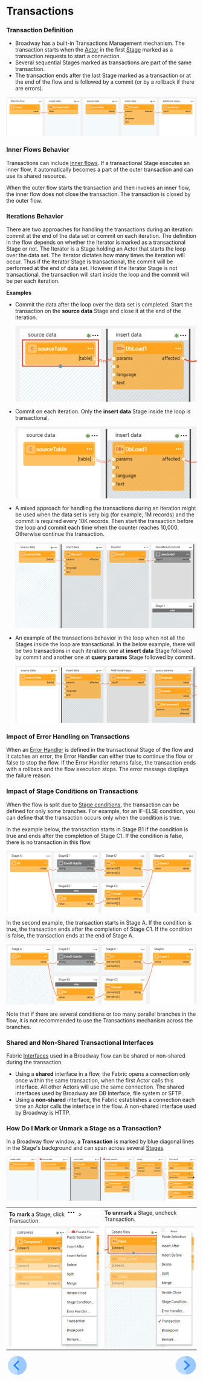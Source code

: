 # Transactions

### Transaction Definition

- Broadway has a built-in Transactions Management mechanism. The transaction starts when the [Actor](03_broadway_actor.md) in the first [Stage](19_broadway_flow_stages.md) marked as a transaction requests to start a connection. 
- Several sequential Stages marked as transactions are part of the same transaction.
- The transaction ends after the last Stage marked as a transaction or at the end of the flow and is followed by a commit (or by a rollback if there are errors). 

![image](images/99_23_general_ex.PNG)

### Inner Flows Behavior

Transactions can include [inner flows](22_broadway_flow_inner_flows.md). If a transactional Stage executes an inner flow, it automatically becomes a part of the outer transaction and can use its shared resource.

When the outer flow starts the transaction and then invokes an inner flow, the inner flow does not close the transaction. The transaction is closed by the outer flow.

### Iterations Behavior

There are two approaches for handling the transactions during an iteration: commit at the end of the data set or commit on each iteration. The definition in the flow depends on whether the Iterator is marked as a transactional Stage or not. The Iterator is a Stage holding an Actor that starts the loop over the data set. The Iterator dictates how many times the iteration will occur. Thus if the Iterator Stage is transactional, the commit will be performed at the end of data set. However if the Iterator Stage is not transactional, the transaction will start inside the loop and the commit will be per each iteration.

**Examples**

* Commit the data after the loop over the data set is completed. Start the transaction on the **source data** Stage and close it at the end of the iteration.

  ![image](images/99_23_commit_at_end.PNG)

* Commit on each iteration. Only the **insert data** Stage inside the loop is transactional.

  ![image](images/99_23_commit_each.PNG)

* A mixed approach for handling the transactions during an iteration might be used when the data set is very big (for example, 1M records) and the commit is required every 10K records. Then start the transaction before the loop and commit each time when the counter reaches 10,000. Otherwise continue the transaction.

  ![image](images/99_23_condition.PNG)

* An example of the transactions behavior in the loop when not all the Stages inside the loop are transactional. In the below example, there will be two transactions in each iteration: one at **insert data** Stage followed by commit and another one at **query params** Stage followed by commit.

  ![image](images/99_23_complex_ex.PNG)

### Impact of Error Handling on Transactions

When an [Error Handler](24_error_handling.md) is defined in the transactional Stage of the flow and it catches an error, the Error Handler can either true to continue the flow or false to stop the flow. If the Error Handler returns false, the transaction ends with a rollback and the flow execution stops. The error message displays the failure reason.

### Impact of Stage Conditions on Transactions

When the flow is split due to [Stage conditions](/articles/19_Broadway/19_broadway_flow_stages.md#what-is-a-stage-condition), the transaction can be defined for only some branches. For example, for an IF-ELSE condition, you can define that the transaction occurs only when the condition is true. 

In the example below, the transaction starts in Stage B1 if the condition is true and ends after the completion of Stage C1. If the condition is false, there is no transaction in this flow.

![image](images/99_23_split1.PNG)

In the second example, the transaction starts in Stage A. If the condition is true, the transaction ends after the completion of Stage C1. If the condition is false, the transaction ends at the end of Stage A.

![image](images/99_23_split2.PNG)

Note that if there are several conditions or too many parallel branches in the flow, it is not recommended to use the Transactions mechanism across the branches.

### Shared and Non-Shared Transactional Interfaces

Fabric [Interfaces](/articles/05_DB_interfaces/01_interfaces_overview.md) used in a Broadway flow can be shared or non-shared during the transaction.

* Using a **shared** interface in a flow, the Fabric opens a connection only once within the same transaction, when the first Actor calls this interface. All other Actors will use the same connection. The shared interfaces used by Broadway are DB Interface, file system or SFTP.
* Using  a **non-shared** interface, the Fabric establishes a connection each time an Actor calls the interface in the flow. A non-shared interface used by Broadway is HTTP.  

### How Do I Mark or Unmark a Stage as a Transaction?

In a Broadway flow window, a **Transaction** is marked by blue diagonal lines in the Stage's background and can span across several [Stages](19_broadway_flow_stages.md).

![image](images/99_23_01.PNG)



<table>
<tbody>
<tr>
<td valign="center" ><strong>To mark</strong> a Stage, click <img src="images/99_19_dots.PNG" alt="..." /> > Transaction.</td>
<td valign="center" ><strong>To unmark</strong> a Stage, uncheck Transaction.</td>
</td>
</tr>
<tr>
<td valign="center" ><img src="images/99_23_02.PNG" alt="Mark" /></td>
<td valign="center" ><img src="images/99_23_03.PNG" alt="UnMark" /></td>
</td>
</tr>
</tbody>
</table>

[![Previous](/articles/images/Previous.png)](22_broadway_flow_inner_flows.md)[<img align="right" width="60" height="54" src="/articles/images/Next.png">](24_error_handling.md)
